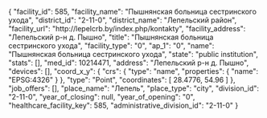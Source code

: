 {
    "facility_id": 585,
    "facility_name": "Пышнянская больница сестринского ухода",
    "district_id": "2-11-0",
    "district_name": "Лепельский район",
    "facility_url": "http:\/\/lepelcrb.by\/index.php\/kontakty",
    "facility_address": "Лепельский р-н д. Пышно",
    "title": "Пышнянская больница сестринского ухода",
    "facility_type": "0",
    "ap_1": "0",
    "name": "Пышнянская больница сестринского ухода",
    "state": "public institution",
    "stats": [],
    "med_id": 10214471,
    "address": "Лепельский р-н д. Пышно",
    "devices": [],
    "coord_x_y": {
        "crs": {
            "type": "name",
            "properties": {
                "name": "EPSG:4326"
            }
        },
        "type": "Point",
        "coordinates": [
            28.4776,
            54.96
        ]
    },
    "job_offers": [],
    "place_name": "Лепель",
    "place_type": "city",
    "division_id": "2-11-0",
    "year_of_closing": null,
    "year_of_opening": "0",
    "healthcare_facility_key": 585,
    "administrative_division_id": "2-11-0"
}